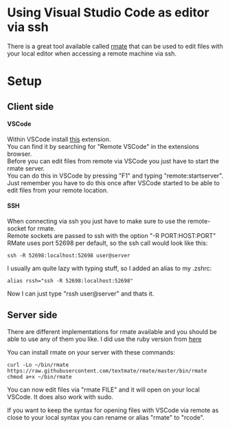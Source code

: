 # Using Visual Studio Code as editor via ssh

There is a great tool available called [rmate]() that can be used to edit files with your local editor when accessing a remote machine via ssh.  

# Setup

## Client side
#### VSCode
Within VSCode install [this](https://github.com/rafaelmaiolla/remote-vscode) extension.  
You can find it by searching for "Remote VSCode" in the extensions browser.  
Before you can edit files from remote via VSCode you just have to start the rmate server.  
You can do this in VSCode by pressing "F1" and typing "remote:startserver".  
Just remember you have to do this once after VSCode started to be able to edit files from your remote location.

#### SSH
When connecting via ssh you just have to make sure to use the remote-socket for rmate.  
Remote sockets are passed to ssh with the option "-R PORT:HOST:PORT"  
RMate uses port 52698 per default, so the ssh call would look like this:  
```
ssh -R 52698:localhost:52698 user@server
```

I usually am quite lazy with typing stuff, so I added an alias to my .zshrc:   
```
alias rssh="ssh -R 52698:localhost:52698"
```
Now I can just type "rssh user@server" and thats it.

## Server side
There are different implementations for rmate available and you should be able to use any of them you like. I did use the ruby version from [here](https://github.com/textmate/rmate)  

You can install rmate on your server with these commands:  
```
curl -Lo ~/bin/rmate https://raw.githubusercontent.com/textmate/rmate/master/bin/rmate
chmod a+x ~/bin/rmate
```
You can now edit files via "rmate FILE" and it will open on your local VSCode. It does also work with sudo.

If you want to keep the syntax for opening files with VSCode via remote as close to your local syntax you can rename or alias "rmate" to "rcode".  
